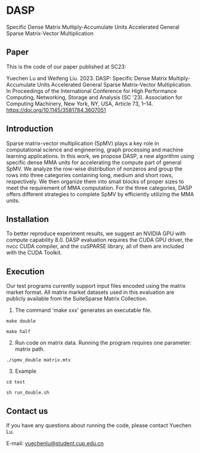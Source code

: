 # DASP
Specific Dense Matrix Multiply-Accumulate Units Accelerated General Sparse Matrix-Vector Multiplication

## Paper

This is the code of our paper published at SC23:

Yuechen Lu and Weifeng Liu. 2023. DASP: Specific Dense Matrix Multiply-Accumulate Units Accelerated General Sparse Matrix-Vector Multiplication. In Proceedings of the International Conference for High Performance Computing, Networking, Storage and Analysis (SC '23). Association for Computing Machinery, New York, NY, USA, Article 73, 1–14. https://doi.org/10.1145/3581784.3607051


## Introduction

Sparse matrix-vector multiplication (SpMV) plays a key role in computational science and engineering, graph processing and machine learning applications. In this work, we propose DASP, a new algorithm using specific dense MMA units for accelerating the compute part of general SpMV. We analyze the row-wise distribution of nonzeros and group the rows into three categories containing long, medium and short rows, respectively. We then organize them into small blocks of proper sizes to meet the requirement of MMA computation. For the three categories, DASP offers different strategies to complete SpMV by efficiently utilizing the MMA units.

## Installation

To better reproduce experiment results, we suggest an NVIDIA GPU with compute capability 8.0. DASP evaluation requires the CUDA GPU driver, the nvcc CUDA compiler, and the cuSPARSE library, all of them are included with the CUDA Toolkit. 

## Execution

Our test programs currently support input files encoded using the matrix market format. All matrix market datasets used in this evaluation are publicly available from the SuiteSparse Matrix Collection.

1. The command 'make xxx' generates an executable file.

`make double`

`make half`

2. Run code on matrix data. Running the program requires one parameter: matrix path.

`./spmv_double matrix.mtx`

3. Example

`cd test`

`sh run_double.sh`

## Contact us

If you have any questions about running the code, please contact Yuechen Lu.

E-mail: yuechenlu@student.cup.edu.cn
